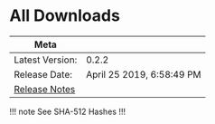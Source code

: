 # All Downloads
| Meta                                            ||
| ------------------- | -------------------------- |
| Latest Version:     | 0.2.2            |
| Release Date:       | April 25 2019,  6:58:49 PM|
| [Release Notes](/FAQ/release-notes.html)        ||

<Download
version="0.2.2"
linux_main='Quark-linux-x86_64-0.2.2.AppImage'
linux_other='["Quark-linux-amd64-0.2.2.deb","Quark-linux-x64-0.2.2.tar.gz"]'
windows_main='Quark-win-0.2.2.exe'
windows_other='["Quark-win-x64-0.2.2.zip"]'
/>
!!! note See SHA-512 Hashes
<DropDown>
<ReleaseNotes :sha='{
    "Quark-linux-amd64-0.2.2.deb": "4hV83a4Wt2C18nxdO1uvQeZnkTslFfeUK4cE5e4C9zowqtKiPj8uoZDc6NVgbMIi1gkMhliV5KWcD7RjgMsaVw==",
    "Quark-win-0.2.2.exe": "hxmexF3aFXh6KZgzYPBAk3uIquOA3s7+M/VR+umVMtriR0Cuzs98gfDvSSJSS5+OtoR7RFZBc5iigQXV6k9cOg==",
    "Quark-win-x64-0.2.2.zip": "wkzggiNB0svcziJoGimXraHcYEDe4OnPN/Ap+0loW4a1imQwEN3FW0J+I99QsHfapyfwqdbgUXh5ptrvIMq+TQ==",
    "Quark-linux-x64-0.2.2.tar.gz": "Rw4hoddiWC/95I27QkW2LwNltIG/H4PrOrsFgneZieuo2JxiMGuzFXuih7tyk3J7HPokXMnnywoTSOLZM5DCrg==",
    "Quark-linux-x86_64-0.2.2.AppImage": "PdqFmY6CRYHLiM1BWtPlmcEVqoZmP005yL0yNHm95W97M+uujr/pWb4Ge3G9mg1ej4oPR/AQERodKF8T+HuzYQ=="
}' />
</DropDown>
!!!

